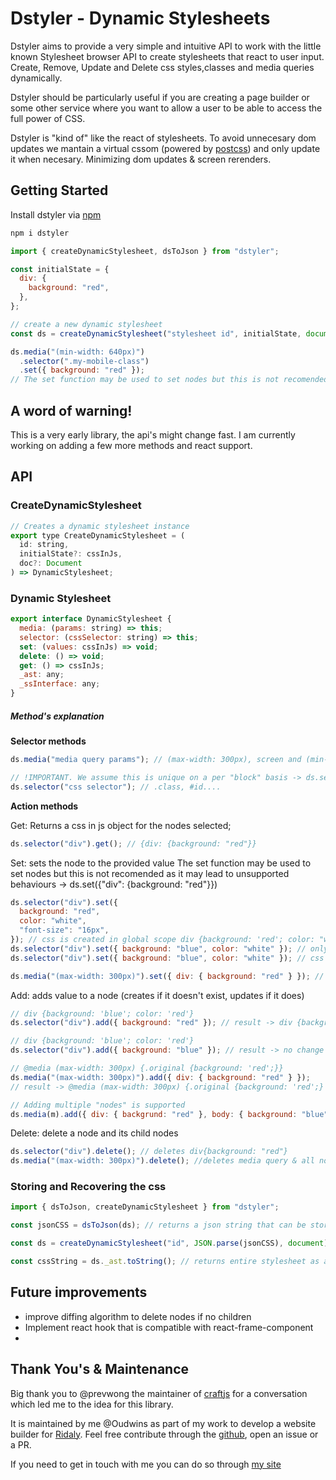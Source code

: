 # Dstyler - Dynamic Stylesheets

Dstyler aims to provide a very simple and intuitive API to work with the little known Stylesheet browser API to create stylesheets that react to user input. Create, Remove, Update and Delete css styles,classes and media queries dynamically.

Dstyler should be particularly useful if you are creating a page builder or some other service where you want to allow a user to be able to access the full power of CSS.

Dstyler is "kind of" like the react of stylesheets. To avoid unnecesary dom updates we mantain a virtual cssom (powered by [postcss](https://github.com/postcss/postcss)) and only update it when necesary. Minimizing dom updates & screen rerenders.

## Getting Started

Install dstyler via [npm](https://www.npmjs.com/package/dstyler)

```bash
npm i dstyler
```

```js
import { createDynamicStylesheet, dsToJson } from "dstyler";

const initialState = {
  div: {
    background: "red",
  },
};

// create a new dynamic stylesheet
const ds = createDynamicStylesheet("stylesheet id", initialState, document);

ds.media("(min-width: 640px)")
  .selector(".my-mobile-class")
  .set({ background: "red" });
// The set function may be used to set nodes but this is not recomended as it may lead to unexpected  behaviour (you may break the stylesheet if not careful) -> ds.set({"div": {background: "red"}})
```

## A word of warning!

This is a very early library, the api's might change fast. I am currently working on adding a few more methods and react support.

## API

### CreateDynamicStylesheet

```js
// Creates a dynamic stylesheet instance
export type CreateDynamicStylesheet = (
  id: string,
  initialState?: cssInJs,
  doc?: Document
) => DynamicStylesheet;
```

### Dynamic Stylesheet

```js
export interface DynamicStylesheet {
  media: (params: string) => this;
  selector: (cssSelector: string) => this;
  set: (values: cssInJs) => void;
  delete: () => void;
  get: () => cssInJs;
  _ast: any;
  _ssInterface: any;
}
```

##### Method's explanation

**Selector methods**

```js
ds.media("media query params"); // (max-width: 300px), screen and (min-width:700px) ....

// !IMPORTANT. We assume this is unique on a per "block" basis -> ds.selector("div") always refers to the same css block while ds.media(id).selector('div') refers to a different node
ds.selector("css selector"); // .class, #id....
```

**Action methods**

Get: Returns a css in js object for the nodes selected;

```js
ds.selector("div").get(); // {div: {background: "red"}}
```

Set: sets the node to the provided value
The set function may be used to set nodes but this is not recomended as it may lead to unsupported behaviours -> ds.set({"div": {background: "red"}})

```js
ds.selector("div").set({
  background: "red",
  color: "white",
  "font-size": "16px",
}); // css is created in global scope div {background: 'red'; color: "white"; font-size: "16px"}
ds.selector("div").set({ background: "blue", color: "white" }); // only background is changed to blue and font-sized removed so result is div {background: "blue"; color: "white"}
ds.selector("div").set({ background: "blue", color: "white" }); // css is not updated. "nothing" is done

ds.media("(max-width: 300px)").set({ div: { background: "red" } }); // NOT RECOMENDED. May lead to unexpected behaviour.
```

Add: adds value to a node (creates if it doesn't exist, updates if it does)

```js
// div {background: 'blue'; color: 'red'}
ds.selector("div").add({ background: "red" }); // result -> div {background: 'red'; color: 'red'; }

// div {background: 'blue'; color: 'red'}
ds.selector("div").add({ background: "blue" }); // result -> no change

// @media (max-width: 300px) {.original {background: 'red';}}
ds.media("(max-width: 300px)").add({ div: { background: "red" } });
// result -> @media (max-width: 300px) {.original {background: 'red';} div: {background: 'red';}}

// Adding multiple "nodes" is supported
ds.media(m).add({ div: { backgrund: "red" }, body: { background: "blue" } }); //supported
```

Delete: delete a node and its child nodes

```js
ds.selector("div").delete(); // deletes div{background: "red"}
ds.media("(max-width: 300px)").delete(); //deletes media query & all nodes inside it!
```

### Storing and Recovering the css

```js
import { dsToJson, createDynamicStylesheet } from "dstyler";

const jsonCSS = dsToJson(ds); // returns a json string that can be stored anywhere. This json string is a postcss AST. You may use it with postcss to create a css file.

const ds = createDynamicStylesheet("id", JSON.parse(jsonCSS), document); // restored css

const cssString = ds._ast.toString(); // returns entire stylesheet as a css string
```

## Future improvements

- improve diffing algorithm to delete nodes if no children
- Implement react hook that is compatible with react-frame-component
-

## Thank You's & Maintenance

Big thank you to @prevwong the maintainer of [craftjs](https://github.com/prevwong/craft.js) for a conversation which led me to the idea for this library.

It is maintained by me @Oudwins as part of my work to develop a website builder for [Ridaly](https://ridaly.com/). Feel free contribute through the [github](https://github.com/Oudwins/dstyler), open an issue or a PR.

If you need to get in touch with me you can do so through [my site](https://tristanmayo.com/)

